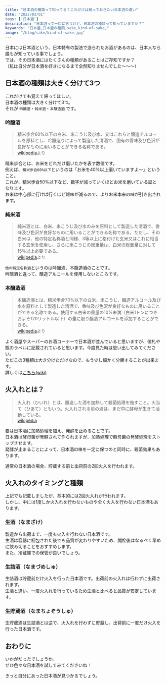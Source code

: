 ```yaml
---
title: "日本酒の種類って知ってる？これだけは知っておきたい日本酒の違い"
date: "2022/03/01"
tags: ['日本酒']
description: "日本酒って一口に言うけど、日本酒の種類って知っていますか？"
keywords: "日本酒,日本酒の種類,sake,kind-of-sake,"
image: "/blog/sake/kind-of-sake.jpg"
---
```



日本には日本酒という、日本特有の製法で造られたお酒があるのは、日本人なら誰もが知っている事でしょう。  
では、その日本酒にはたくさんの種類があることはご存知ですか？  
（私は自分が日本酒を好きになるまで全然知りませんでした〜〜〜）

## 日本酒の種類は大きく分けて3つ

これだけでも覚えて帰ってほしい。  
日本酒の種類は大きく分けて3つ。  
それが `吟醸酒`・`純米酒`・`本醸造酒` です。

### 吟醸酒

> 精米歩合60%以下の白米、米こうじ及び水、又はこれらと醸造アルコールを原料とし、吟醸造りによって製造した清酒で、固有の香味及び色沢が良好なものに用いることができる名称である。  
[wikipedia](https://ja.wikipedia.org/wiki/%E6%97%A5%E6%9C%AC%E9%85%92)より

精米歩合とは、お米をどれだけ磨いたかを表す数値です。  
例えば、`精米歩合60%以下`というのは「お米を40%以上磨いていますよ〜」ということ。  
これが、精米歩合50%以下など、数字が減っていくほどお米を磨いている証となります。  
お米は中心部に行けば行くほど雑味が減るので、よりお米本来の味が引き出されます。

### 純米酒

> 純米酒とは、白米、米こうじ及び水のみを原料として製造した清酒で、香味及び色沢が良好なものに用いることができる名称である。ただし、その白米は、他の特定名称酒と同様、3等以上に格付けた玄米又はこれに相当する玄米を使用し、さらに米こうじの総重量は、白米の総重量に対して15%以上必要である。  
[wikipedia](https://ja.wikipedia.org/wiki/%E6%97%A5%E6%9C%AC%E9%85%92)より

`他の特定名称酒`というのは吟醸酒、本醸造酒のことです。  
吟醸酒と違って、醸造アルコールを使用しないところです。


### 本醸造酒

> 本醸造酒とは、精米歩合70%以下の白米、米こうじ、醸造アルコール及び水を原料として製造した清酒で、香味及び色沢が良好なものに用いることができる名称である。使用する白米の重量の10%未満（白米1トンにつきおよそ120リットル以下）の量に限り醸造アルコールを添加することができる。  
[wikipedia](https://ja.wikipedia.org/wiki/%E6%97%A5%E6%9C%AC%E9%85%92)より

よく酒屋やスーパーのお酒コーナーで日本酒が並んでいると思いますが、値札や瓶のラベルに記載されていると思います。今度見た時は思い出してみてください。  
ただこの3種類は大き分けただけなので、もう少し細かく分類することが出来ます。  
詳しくは[こちら(wiki)](https://ja.wikipedia.org/wiki/%E6%97%A5%E6%9C%AC%E9%85%92#:~:text=%E7%89%B9%E5%AE%9A%E5%90%8D%E7%A7%B0%E3%82%92%E8%A1%A8%E7%A4%BA%E3%81%97%E3%81%9F,%E3%81%AE%E3%82%82%E3%81%AE%E3%81%AB%E9%99%90%E3%82%89%E3%82%8C%E3%82%8B%E3%80%82)


## 火入れとは？

> 火入れ（ひいれ）とは、醸造した酒を加熱して殺菌処理を施すこと。火当て（ひあて）ともいう。火入れされる前の酒は、まだ中に酵母が生きて活動している。  
[wikipedia](https://ja.wikipedia.org/wiki/%E6%97%A5%E6%9C%AC%E9%85%92#%E7%81%AB%E5%85%A5%E3%82%8C)

要は日本酒に加熱処理を加え、発酵を止めることです。  
日本酒は酵母菌が発酵されて作られますが、加熱処理で酵母菌の発酵処理をストップさせます。  
発酵が止まることによって、日本酒の味を一定に保つのと同時に、殺菌効果もあります。

通常の日本酒の場合、貯蔵する前と出荷前の2回火入を行われます。

## 火入れのタイミングと種類

上記でも記載しましたが、基本的には2回火入れが行われます。  
しかし、中には1度しか火入れを行わないものや全く火入を行わない日本酒もあります。

### 生酒（なまざけ）

製造から出荷まで、一度も火入を行わない日本酒です。  
生酒は容器に梱包された後でも品質が変わりやすいため、開栓後はなるべく早めに飲み切ることをおすすめします。  
また、冷蔵庫での保管が良いでしょう。

### 生詰酒（なまづめしゅ）

生詰酒は貯蔵前だけ火入を行った日本酒です。出荷前の火入れは行わずに出荷されます。  
生酒と違い、一度火入れを行っているため生酒と比べると品質が安定しています。  

### 生貯蔵酒（なまちょぞうしゅ）

生貯蔵酒は生詰酒とは逆で、火入れを行わずに貯蔵し、出荷前に一度だけ火入を行った日本酒です。

## おわりに

いかがだったでしょうか。  
ぜひ色々な日本酒を試してみてくださいね！

きっと自分にあった日本酒が見つかるでしょう。
